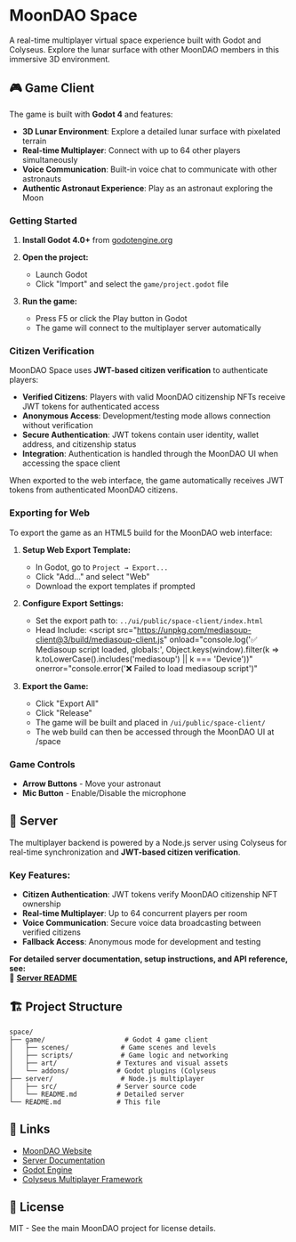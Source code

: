 # MoonDAO Space

A real-time multiplayer virtual space experience built with Godot and Colyseus. Explore the lunar surface with other MoonDAO members in this immersive 3D environment.

## 🎮 Game Client

The game is built with **Godot 4** and features:

- **3D Lunar Environment**: Explore a detailed lunar surface with pixelated terrain
- **Real-time Multiplayer**: Connect with up to 64 other players simultaneously  
- **Voice Communication**: Built-in voice chat to communicate with other astronauts
- **Authentic Astronaut Experience**: Play as an astronaut exploring the Moon

### Getting Started

1. **Install Godot 4.0+** from [godotengine.org](https://godotengine.org/)

2. **Open the project:**
   - Launch Godot
   - Click "Import" and select the `game/project.godot` file

3. **Run the game:**
   - Press F5 or click the Play button in Godot
   - The game will connect to the multiplayer server automatically

### Citizen Verification

MoonDAO Space uses **JWT-based citizen verification** to authenticate players:

- **Verified Citizens**: Players with valid MoonDAO citizenship NFTs receive JWT tokens for authenticated access
- **Anonymous Access**: Development/testing mode allows connection without verification
- **Secure Authentication**: JWT tokens contain user identity, wallet address, and citizenship status
- **Integration**: Authentication is handled through the MoonDAO UI when accessing the space client

When exported to the web interface, the game automatically receives JWT tokens from authenticated MoonDAO citizens.

### Exporting for Web

To export the game as an HTML5 build for the MoonDAO web interface:

1. **Setup Web Export Template:**
   - In Godot, go to `Project → Export...`
   - Click "Add..." and select "Web"
   - Download the export templates if prompted

2. **Configure Export Settings:**
   - Set the export path to: `../ui/public/space-client/index.html`
   - Head Include: <script
      src="https://unpkg.com/mediasoup-client@3/build/mediasoup-client.js"
      onload="console.log('✅ Mediasoup script loaded, globals:', Object.keys(window).filter(k => k.toLowerCase().includes('mediasoup') || k === 'Device'))"
      onerror="console.error('❌ Failed to load mediasoup script')"
    ></script>

3. **Export the Game:**
   - Click "Export All"
   - Click "Release"
   - The game will be built and placed in `/ui/public/space-client/`
   - The web build can then be accessed through the MoonDAO UI at /space

### Game Controls

- **Arrow Buttons** - Move your astronaut
- **Mic Button** - Enable/Disable the microphone

## 🚀 Server

The multiplayer backend is powered by a Node.js server using Colyseus for real-time synchronization and **JWT-based citizen verification**.

### Key Features:
- **Citizen Authentication**: JWT tokens verify MoonDAO citizenship NFT ownership
- **Real-time Multiplayer**: Up to 64 concurrent players per room
- **Voice Communication**: Secure voice data broadcasting between verified citizens
- **Fallback Access**: Anonymous mode for development and testing

**For detailed server documentation, setup instructions, and API reference, see:**  
📖 **[Server README](./server/README.md)**

## 🏗️ Project Structure

```
space/
├── game/                    # Godot 4 game client
│   ├── scenes/             # Game scenes and levels
│   ├── scripts/            # Game logic and networking
│   ├── art/               # Textures and visual assets
│   └── addons/            # Godot plugins (Colyseus 
├── server/                 # Node.js multiplayer 
│   ├── src/               # Server source code
│   └── README.md          # Detailed server 
└── README.md              # This file
```

## 🔗 Links

- [MoonDAO Website](https://moondao.com)
- [Server Documentation](./server/README.md)
- [Godot Engine](https://godotengine.org/)
- [Colyseus Multiplayer Framework](https://colyseus.io/)

## 📝 License

MIT - See the main MoonDAO project for license details.
